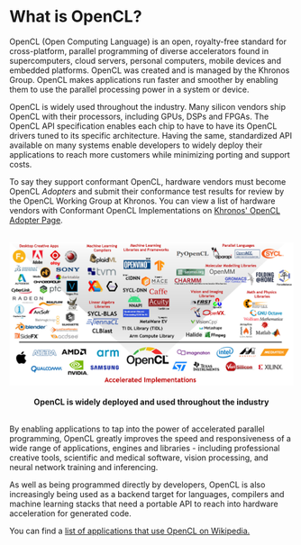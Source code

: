 # What is OpenCL?

OpenCL (Open Computing Language) is an open, royalty-free standard for cross-platform, parallel programming of diverse accelerators found in supercomputers, cloud servers, personal computers, mobile devices and embedded platforms. OpenCL was created and is managed by the Khronos Group. OpenCL makes applications run faster and smoother by enabling them to use the parallel processing power in a system or device.

OpenCL is widely used throughout the industry. Many silicon vendors ship OpenCL with their processors, including GPUs, DSPs and FPGAs. The OpenCL API specification enables each chip to have to have its OpenCL drivers tuned to its specific architecture. Having the same, standardized API available on many systems enable developers to widely deploy their applications to reach more customers while minimizing porting and support costs. 

To say they support conformant OpenCL, hardware vendors must become OpenCL *Adopters* and submit their conformance test results for review by the OpenCL Working Group at Khronos. You can  view a list of hardware vendors with Conformant OpenCL Implementations on [Khronos' OpenCL Adopter Page](https://www.khronos.org/conformance/adopters/conformant-products/opencl).

<p align="center">
<br>
<img src="../images/widely_used.jpg" width=700 >
<br> <br>
  <b>OpenCL is widely deployed and used throughout the industry</b>
<br> <br>
</p>

By enabling applications to tap into the power of accelerated parallel programming, OpenCL greatly improves the speed and responsiveness of a wide range of applications, engines and libraries - including professional creative tools, scientific and medical software, vision processing, and neural network training and inferencing. 

As well as being programmed directly by developers, OpenCL is also increasingly being used as a backend target for languages, compilers and machine learning stacks that need a portable API to reach into hardware acceleration for generated code.

You can find a [list of applications that use OpenCL on Wikipedia.](https://en.wikipedia.org/wiki/List_of_OpenCL_applications)

